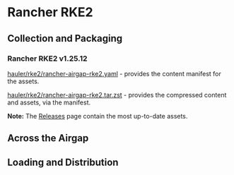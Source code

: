# Rancher RKE2

## Collection and Packaging

### Rancher RKE2 v1.25.12

[hauler/rke2/rancher-airgap-rke2.yaml](https://rancher-airgap.s3.amazonaws.com/0.8.1/hauler/rke2/rancher-airgap-rke2.yaml) - provides the content manifest for the assets.

[hauler/rke2/rancher-airgap-rke2.tar.zst](https://rancher-airgap.s3.amazonaws.com/0.8.1/hauler/rke2/rancher-airgap-rke2.tar.zst) - provides the compressed content and assets, via the manifest.

**Note:** The [Releases](https://github.com/zackbradys/rancher-airgap/releases) page contain the most up-to-date assets.

## Across the Airgap

## Loading and Distribution